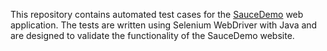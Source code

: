 This repository contains automated test cases for the [SauceDemo](https://www.saucedemo.com/) web application. 
The tests are written using Selenium WebDriver with Java and are designed to validate the functionality of the SauceDemo website.
